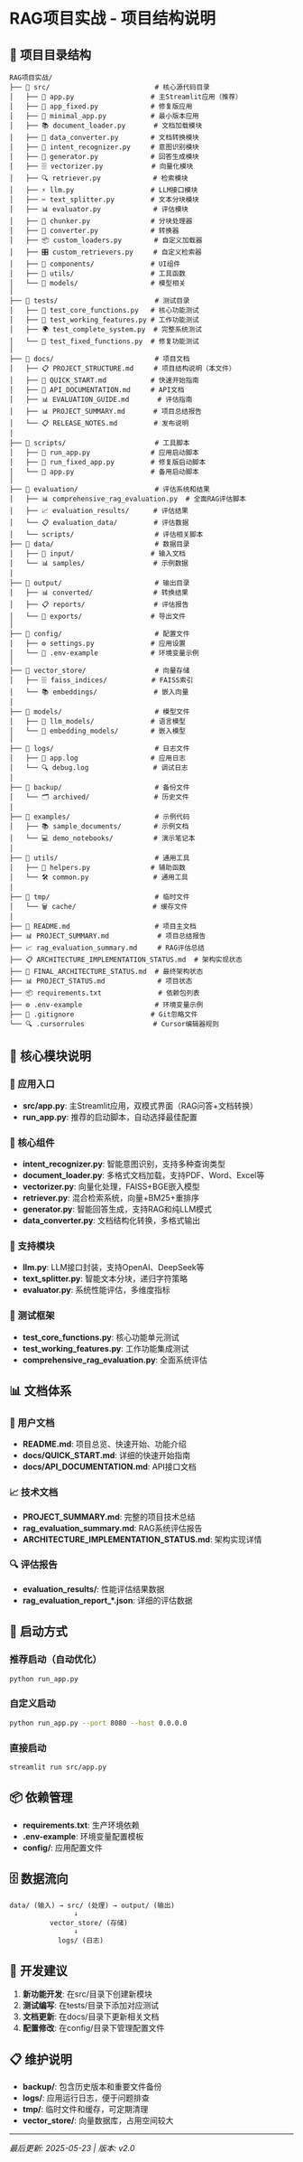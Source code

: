 # RAG项目实战 - 项目结构说明

## 📁 项目目录结构

```
RAG项目实战/
├── 📁 src/                          # 核心源代码目录
│   ├── 🎯 app.py                   # 主Streamlit应用（推荐）
│   ├── 📄 app_fixed.py             # 修复版应用
│   ├── 🚀 minimal_app.py           # 最小版本应用
│   ├── 📚 document_loader.py       # 文档加载模块
│   ├── 🔄 data_converter.py        # 文档转换模块
│   ├── 🧠 intent_recognizer.py     # 意图识别模块
│   ├── 🤖 generator.py             # 回答生成模块
│   ├── 🗄️ vectorizer.py            # 向量化模块
│   ├── 🔍 retriever.py             # 检索模块
│   ├── ⚡ llm.py                   # LLM接口模块
│   ├── ✂️ text_splitter.py         # 文本分块模块
│   ├── 📊 evaluator.py             # 评估模块
│   ├── 🔧 chunker.py               # 分块处理器
│   ├── 🔀 converter.py             # 转换器
│   ├── 📦 custom_loaders.py        # 自定义加载器
│   ├── 🎛️ custom_retrievers.py     # 自定义检索器
│   ├── 📁 components/              # UI组件
│   ├── 📁 utils/                   # 工具函数
│   └── 📁 models/                  # 模型相关
│
├── 📁 tests/                        # 测试目录
│   ├── 🧪 test_core_functions.py   # 核心功能测试
│   ├── 🔬 test_working_features.py # 工作功能测试
│   ├── 🌍 test_complete_system.py  # 完整系统测试
│   └── 🔧 test_fixed_functions.py  # 修复功能测试
│
├── 📁 docs/                         # 项目文档
│   ├── 📋 PROJECT_STRUCTURE.md     # 项目结构说明（本文件）
│   ├── 🚀 QUICK_START.md           # 快速开始指南
│   ├── 🔧 API_DOCUMENTATION.md     # API文档
│   ├── 📊 EVALUATION_GUIDE.md       # 评估指南
│   ├── 📊 PROJECT_SUMMARY.md       # 项目总结报告
│   └── 📋 RELEASE_NOTES.md         # 发布说明
│
├── 📁 scripts/                      # 工具脚本
│   ├── 🏃 run_app.py               # 应用启动脚本
│   ├── 🔧 run_fixed_app.py         # 修复版启动脚本
│   └── 📱 app.py                   # 备用启动脚本
│
├── 📁 evaluation/                   # 评估系统和结果
│   ├── 📊 comprehensive_rag_evaluation.py  # 全面RAG评估脚本
│   ├── 📈 evaluation_results/      # 评估结果
│   └── 📋 evaluation_data/         # 评估数据
│   └── scripts/                    # 评估相关脚本
├── 📁 data/                         # 数据目录
│   ├── 📄 input/                   # 输入文档
│   └── 📊 samples/                 # 示例数据
│
├── 📁 output/                       # 输出目录
│   ├── 📊 converted/               # 转换结果
│   ├── 📋 reports/                 # 评估报告
│   └── 📄 exports/                 # 导出文件
│
├── 📁 config/                       # 配置文件
│   ├── ⚙️ settings.py              # 应用设置
│   └── 🔑 .env-example             # 环境变量示例
│
├── 📁 vector_store/                 # 向量存储
│   ├── 🗄️ faiss_indices/           # FAISS索引
│   └── 📚 embeddings/              # 嵌入向量
│
├── 📁 models/                       # 模型文件
│   ├── 🤖 llm_models/              # 语言模型
│   └── 🧮 embedding_models/        # 嵌入模型
│
├── 📁 logs/                         # 日志文件
│   ├── 📝 app.log                  # 应用日志
│   └── 🔍 debug.log                # 调试日志
│
├── 📁 backup/                       # 备份文件
│   └── 🗂️ archived/                # 历史文件
│
├── 📁 examples/                     # 示例代码
│   ├── 📚 sample_documents/        # 示例文档
│   └── 💻 demo_notebooks/          # 演示笔记本
│
├── 📁 utils/                        # 通用工具
│   ├── 🔧 helpers.py               # 辅助函数
│   └── 🛠️ common.py                # 通用工具
│
├── 📁 tmp/                          # 临时文件
│   └── 🗑️ cache/                   # 缓存文件
│
├── 📄 README.md                     # 项目主文档
├── 📊 PROJECT_SUMMARY.md            # 项目总结报告
├── 📈 rag_evaluation_summary.md     # RAG评估总结
├── 📋 ARCHITECTURE_IMPLEMENTATION_STATUS.md  # 架构实现状态
├── 🎯 FINAL_ARCHITECTURE_STATUS.md  # 最终架构状态
├── 📊 PROJECT_STATUS.md             # 项目状态
├── 📦 requirements.txt              # 依赖包列表
├── ⚙️ .env-example                  # 环境变量示例
├── 🚫 .gitignore                   # Git忽略文件
└── 🔍 .cursorrules                 # Cursor编辑器规则
```

## 🎯 核心模块说明

### 📱 应用入口
- **src/app.py**: 主Streamlit应用，双模式界面（RAG问答+文档转换）
- **run_app.py**: 推荐的启动脚本，自动选择最佳配置

### 🧠 核心组件
- **intent_recognizer.py**: 智能意图识别，支持多种查询类型
- **document_loader.py**: 多格式文档加载，支持PDF、Word、Excel等
- **vectorizer.py**: 向量化处理，FAISS+BGE嵌入模型
- **retriever.py**: 混合检索系统，向量+BM25+重排序
- **generator.py**: 智能回答生成，支持RAG和纯LLM模式
- **data_converter.py**: 文档结构化转换，多格式输出

### 🔧 支持模块
- **llm.py**: LLM接口封装，支持OpenAI、DeepSeek等
- **text_splitter.py**: 智能文本分块，递归字符策略
- **evaluator.py**: 系统性能评估，多维度指标

### 🧪 测试框架
- **test_core_functions.py**: 核心功能单元测试
- **test_working_features.py**: 工作功能集成测试
- **comprehensive_rag_evaluation.py**: 全面系统评估

## 📊 文档体系

### 🎯 用户文档
- **README.md**: 项目总览、快速开始、功能介绍
- **docs/QUICK_START.md**: 详细的快速开始指南
- **docs/API_DOCUMENTATION.md**: API接口文档

### 📈 技术文档
- **PROJECT_SUMMARY.md**: 完整的项目技术总结
- **rag_evaluation_summary.md**: RAG系统评估报告
- **ARCHITECTURE_IMPLEMENTATION_STATUS.md**: 架构实现详情

### 🔍 评估报告
- **evaluation_results/**: 性能评估结果数据
- **rag_evaluation_report_*.json**: 详细的评估数据

## 🚀 启动方式

### 推荐启动（自动优化）
```bash
python run_app.py
```

### 自定义启动
```bash
python run_app.py --port 8080 --host 0.0.0.0
```

### 直接启动
```bash
streamlit run src/app.py
```

## 📦 依赖管理

- **requirements.txt**: 生产环境依赖
- **.env-example**: 环境变量配置模板
- **config/**: 应用配置文件

## 🗄️ 数据流向

```
data/ (输入) → src/ (处理) → output/ (输出)
                ↓
          vector_store/ (存储)
                ↓
            logs/ (日志)
```

## 🔧 开发建议

1. **新功能开发**: 在src/目录下创建新模块
2. **测试编写**: 在tests/目录下添加对应测试
3. **文档更新**: 在docs/目录下更新相关文档
4. **配置修改**: 在config/目录下管理配置文件

## 📋 维护说明

- **backup/**: 包含历史版本和重要文件备份
- **logs/**: 应用运行日志，便于问题排查
- **tmp/**: 临时文件和缓存，可定期清理
- **vector_store/**: 向量数据库，占用空间较大

---

*最后更新: 2025-05-23 | 版本: v2.0* 